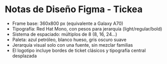 # Notas de Diseño Figma - Tickea

- Frame base: 360x800 px (equivalente a Galaxy A70)
- Tipografía: Red Hat Mono, con pesos para jerarquía (light/regular/bold)
- Sistema de espaciado: múltiplos de 8 (8, 16, 24...)
- Paleta: azul petróleo, blanco hueso, gris oscuro suave
- Jerarquía visual solo con una fuente, sin mezclar familias
- El logotipo incluye bordes de ticket clásicos y tipografía central desplazada
